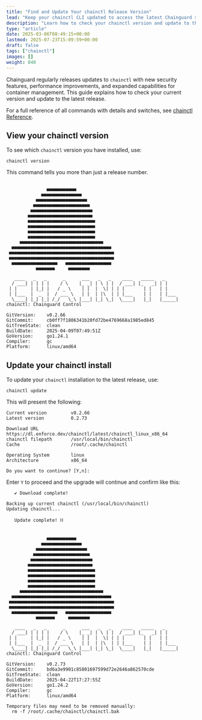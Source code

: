 ```yaml
---
title: "Find and Update Your chainctl Release Version"
lead: "Keep your chainctl CLI updated to access the latest Chainguard security features and performance improvements for container management."
description: "Learn how to check your chainctl version and update to the latest release for enhanced security features and improved container management capabilities"
type: "article"
date: 2025-03-06T08:49:15+00:00
lastmod: 2025-07-23T15:09:59+00:00
draft: false
tags: ["chainctl"]
images: []
weight: 040
---
```


Chainguard regularly releases updates to `chainctl` with new security features, performance improvements, and expanded capabilities for container management. This guide explains how to check your current version and update to the latest release.

For a full reference of all commands with details and switches, see [chainctl Reference](/chainguard/chainctl/).


## View your chainctl version

To see which `chainctl` version you have installed, use:

```shell
chainctl version
```

This command tells you more than just a release number.


```shell

               ▄▄▄▄▄▄▄▄▄▄▄              
             ▄▄▄▄▄▄▄▄▄▄▄▄▄▄▄            
           ▄▄▄▄▄▄▄▄▄▄▄▄▄▄▄▄▄▄▄          
          ▄▄▄▄▄▄▄▄▄▄▄▄▄▄▄▄▄▄▄▄▄         
         ▄▄▄▄▄▄▄▄▄▄▄▄▄▄▄▄▄▄▄▄▄▄▄        
        ▄▄▄▄▄▄▄▄▄▄▄▄▄▄▄▄▄▄▄▄▄▄▄▄        
        ▄▄▄▄▄▄▄▄▄▄▄▄▄▄▄▄▄▄▄▄▄▄▄▄▄       
        ▄▄▄▄▄▄▄▄▄▄▄▄▄▄▄▄▄▄▄▄▄▄▄▄▄       
        ▄▄▄▄▄▄▄▄▄▄▄▄▄▄▄▄▄▄▄▄▄▄▄▄▄       
        ▄▄▄▄▄▄▄▄▄▄▄▄▄▄▄▄▄▄▄▄▄▄▄▄▄       
     ▄▄▄▄▄▄▄▄▄▄▄▄▄▄▄▄▄▄▄▄▄▄▄▄▄▄▄▄▄▄▄    
  ▄▄▄▄▄▄▄▄▄▄▄▄▄▄▄▄▄▄▄▄▄▄▄▄▄▄▄▄▄▄▄▄▄▄▄▄▄ 
 ▄▄▄▄▄▄▄▄▄▄▄▄▄▄▄▄▄▄▄▄▄▄▄▄▄▄▄▄▄▄▄▄▄▄▄▄▄▄▄
 ▄▄▄▄▄▄▄▄▄▄▄▄▄▄▄▄▄▄▄▄▄▄▄▄▄▄▄▄▄▄▄▄▄▄▄▄▄▄▄
  ▄▄▄▄▄▄▄▄▄▄▄▄▄▄▄▄▄   ▄▄▄▄▄▄▄▄▄▄▄▄▄▄▄▄▄ 
           ▄▄▄▄▄▄▄     ▄▄▄▄▄▄▄▄         

   ____   _   _      _      ___   _   _    ____   _____   _
  / ___| | | | |    / \    |_ _| | \ | |  / ___| |_   _| | |
 | |     | |_| |   / _ \    | |  |  \| | | |       | |   | |
 | |___  |  _  |  / ___ \   | |  | |\  | | |___    | |   | |___
  \____| |_| |_| /_/   \_\ |___| |_| \_|  \____|   |_|   |_____|
chainctl: Chainguard Control

GitVersion:    v0.2.66
GitCommit:     cb0ff7f1806341b20fd72be4769668a1985ed845
GitTreeState:  clean
BuildDate:     2025-04-09T07:49:51Z
GoVersion:     go1.24.1
Compiler:      gc
Platform:      linux/amd64

```




## Update your chainctl install

To update your `chainctl` installation to the latest release, use:

```shell
chainctl update
```

This will present the following:

```shell
Current version         v0.2.66
Latest version          0.2.73

Download URL            https://dl.enforce.dev/chainctl/latest/chainctl_linux_x86_64
chainctl filepath       /usr/local/bin/chainctl
Cache                   /root/.cache/chainctl

Operating System        linux
Architecture            x86_64

Do you want to continue? [Y,n]: 
```

Enter `Y` to proceed and the upgrade will continue and confirm like this:

```shell
   ✔ Download complete!

Backing up current chainctl (/usr/local/bin/chainctl)
Updating chainctl...

   Update complete! ⛓


               ▄▄▄▄▄▄▄▄▄▄▄              
             ▄▄▄▄▄▄▄▄▄▄▄▄▄▄▄            
           ▄▄▄▄▄▄▄▄▄▄▄▄▄▄▄▄▄▄▄          
          ▄▄▄▄▄▄▄▄▄▄▄▄▄▄▄▄▄▄▄▄▄         
         ▄▄▄▄▄▄▄▄▄▄▄▄▄▄▄▄▄▄▄▄▄▄▄        
        ▄▄▄▄▄▄▄▄▄▄▄▄▄▄▄▄▄▄▄▄▄▄▄▄        
        ▄▄▄▄▄▄▄▄▄▄▄▄▄▄▄▄▄▄▄▄▄▄▄▄▄       
        ▄▄▄▄▄▄▄▄▄▄▄▄▄▄▄▄▄▄▄▄▄▄▄▄▄       
        ▄▄▄▄▄▄▄▄▄▄▄▄▄▄▄▄▄▄▄▄▄▄▄▄▄       
        ▄▄▄▄▄▄▄▄▄▄▄▄▄▄▄▄▄▄▄▄▄▄▄▄▄       
     ▄▄▄▄▄▄▄▄▄▄▄▄▄▄▄▄▄▄▄▄▄▄▄▄▄▄▄▄▄▄▄    
  ▄▄▄▄▄▄▄▄▄▄▄▄▄▄▄▄▄▄▄▄▄▄▄▄▄▄▄▄▄▄▄▄▄▄▄▄▄ 
 ▄▄▄▄▄▄▄▄▄▄▄▄▄▄▄▄▄▄▄▄▄▄▄▄▄▄▄▄▄▄▄▄▄▄▄▄▄▄▄
 ▄▄▄▄▄▄▄▄▄▄▄▄▄▄▄▄▄▄▄▄▄▄▄▄▄▄▄▄▄▄▄▄▄▄▄▄▄▄▄
  ▄▄▄▄▄▄▄▄▄▄▄▄▄▄▄▄▄   ▄▄▄▄▄▄▄▄▄▄▄▄▄▄▄▄▄ 
           ▄▄▄▄▄▄▄     ▄▄▄▄▄▄▄▄         

   ____   _   _      _      ___   _   _    ____   _____   _
  / ___| | | | |    / \    |_ _| | \ | |  / ___| |_   _| | |
 | |     | |_| |   / _ \    | |  |  \| | | |       | |   | |
 | |___  |  _  |  / ___ \   | |  | |\  | | |___    | |   | |___
  \____| |_| |_| /_/   \_\ |___| |_| \_|  \____|   |_|   |_____|
chainctl: Chainguard Control

GitVersion:    v0.2.73
GitCommit:     bd6a3e9901c85801697599d72e2646a862570cde
GitTreeState:  clean
BuildDate:     2025-04-22T17:27:55Z
GoVersion:     go1.24.2
Compiler:      gc
Platform:      linux/amd64

Temporary files may need to be removed manually:
  rm -f /root/.cache/chainctl/chainctl.bak

```